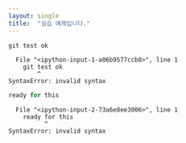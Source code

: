 ```yaml
---
layout: single
title:  "실습 예제입니다."
---
```


```python
git test ok
```


      File "<ipython-input-1-a06b9577ccb8>", line 1
        git test ok
            ^
    SyntaxError: invalid syntax
    



```python
ready for this
```


      File "<ipython-input-2-73a6e8ee3006>", line 1
        ready for this
              ^
    SyntaxError: invalid syntax
    



```python

```
